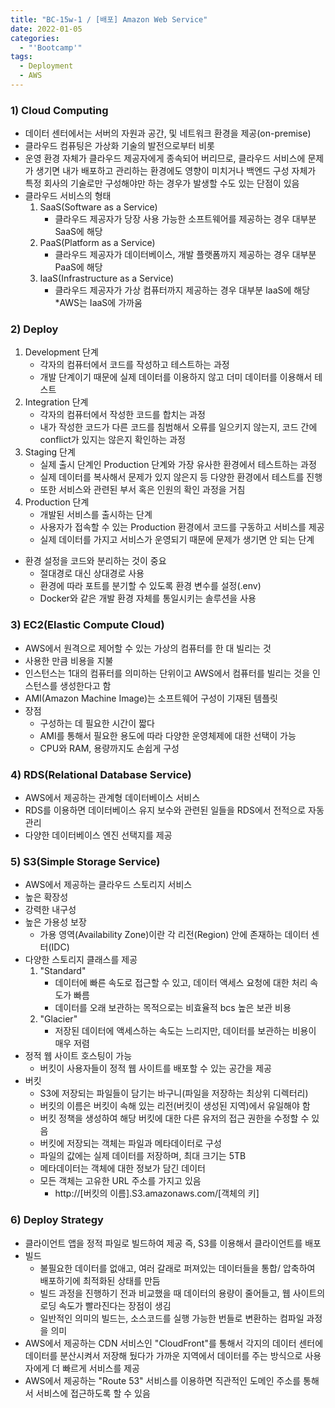 ```yaml
---
title: "BC-15w-1 / [배포] Amazon Web Service"
date: 2022-01-05
categories:
  - "'Bootcamp'"
tags:
  - Deployment
  - AWS
---
```


### 1) Cloud Computing

- 데이터 센터에서는 서버의 자원과 공간, 및 네트워크 환경을 제공(on-premise)
- 클라우드 컴퓨팅은 가상화 기술의 발전으로부터 비롯
- 운영 환경 자체가 클라우드 제공자에게 종속되어 버리므로, 클라우드 서비스에 문제가 생기면 내가 배포하고 관리하는 환경에도 영향이 미치거나 백엔드 구성 자체가 특정 회사의 기술로만 구성해야만 하는 경우가 발생할 수도 있는 단점이 있음
- 클라우드 서비스의 형태
  1. SaaS(Software as a Service)
     - 클라우드 제공자가 당장 사용 가능한 소프트웨어를 제공하는 경우 대부분 SaaS에 해당
  2. PaaS(Platform as a Service)
     - 클라우드 제공자가 데이터베이스, 개발 플랫폼까지 제공하는 경우 대부분 PaaS에 해당
  3. IaaS(Infrastructure as a Service)
     - 클라우드 제공자가 가상 컴퓨터까지 제공하는 경우 대부분 IaaS에 해당
       \*AWS는 IaaS에 가까움

### 2) Deploy

1. Development 단계
   - 각자의 컴퓨터에서 코드를 작성하고 테스트하는 과정
   - 개발 단계이기 때문에 실제 데이터를 이용하지 않고 더미 데이터를 이용해서 테스트
2. Integration 단계
   - 각자의 컴퓨터에서 작성한 코드를 합치는 과정
   - 내가 작성한 코드가 다른 코드를 침범해서 오류를 일으키지 않는지, 코드 간에 conflict가 있지는 않은지 확인하는 과정
3. Staging 단계
   - 실제 출시 단계인 Production 단계와 가장 유사한 환경에서 테스트하는 과정
   - 실제 데이터를 복사해서 문제가 있지 않은지 등 다양한 환경에서 테스트를 진행
   - 또한 서비스와 관련된 부서 혹은 인원의 확인 과정을 거침
4. Production 단계
   - 개발된 서비스를 출시하는 단계
   - 사용자가 접속할 수 있는 Production 환경에서 코드를 구동하고 서비스를 제공
   - 실제 데이터를 가지고 서비스가 운영되기 때문에 문제가 생기면 안 되는 단계

- 환경 설정을 코드와 분리하는 것이 중요
  - 절대경로 대신 상대경로 사용
  - 환경에 따라 포트를 분기할 수 있도록 환경 변수를 설정(.env)
  - Docker와 같은 개발 환경 자체를 통일시키는 솔루션을 사용

### 3) EC2(Elastic Compute Cloud)

- AWS에서 원격으로 제어할 수 있는 가상의 컴퓨터를 한 대 빌리는 것
- 사용한 만큼 비용을 지불
- 인스턴스는 1대의 컴퓨터를 의미하는 단위이고 AWS에서 컴퓨터를 빌리는 것을 인스턴스를 생성한다고 함
- AMI(Amazon Machine Image)는 소프트웨어 구성이 기재된 템플릿
- 장점
  - 구성하는 데 필요한 시간이 짧다
  - AMI를 통해서 필요한 용도에 따라 다양한 운영체제에 대한 선택이 가능
  - CPU와 RAM, 용량까지도 손쉽게 구성

### 4) RDS(Relational Database Service)

- AWS에서 제공하는 관계형 데이터베이스 서비스
- RDS를 이용하면 데이터베이스 유지 보수와 관련된 일들을 RDS에서 전적으로 자동 관리
- 다양한 데이터베이스 엔진 선택지를 제공

### 5) S3(Simple Storage Service)

- AWS에서 제공하는 클라우드 스토리지 서비스
- 높은 확장성
- 강력한 내구성
- 높은 가용성 보장
  - 가용 영역(Availability Zone)이란 각 리전(Region) 안에 존재하는 데이터 센터(IDC)
- 다양한 스토리지 클래스를 제공
  1. "Standard"
     - 데이터에 빠른 속도로 접근할 수 있고, 데이터 액세스 요청에 대한 처리 속도가 빠름
     - 데이터를 오래 보관하는 목적으로는 비효율적 bcs 높은 보관 비용
  2. "Glacier"
     - 저장된 데이터에 액세스하는 속도는 느리지만, 데이터를 보관하는 비용이 매우 저렴
- 정적 웹 사이트 호스팅이 가능
  - 버킷이 사용자들이 정적 웹 사이트를 배포할 수 있는 공간을 제공
- 버킷
  - S3에 저장되는 파일들이 담기는 바구니(파일을 저장하는 최상위 디렉터리)
  - 버킷의 이름은 버킷이 속해 있는 리전(버킷이 생성된 지역)에서 유일해야 함
  - 버킷 정책을 생성하여 해당 버킷에 대한 다른 유저의 접근 권한을 수정할 수 있음
  - 버킷에 저장되는 객체는 파일과 메타데이터로 구성
  - 파일의 값에는 실제 데이터를 저장하며, 최대 크기는 5TB
  - 메타데이터는 객체에 대한 정보가 담긴 데이터
  - 모든 객체는 고유한 URL 주소를 가지고 있음
    - http://[버킷의 이름].S3.amazonaws.com/[객체의 키]

### 6) Deploy Strategy

- 클라이언트 앱을 정적 파일로 빌드하여 제공 즉, S3를 이용해서 클라이언트를 배포
- 빌드
  - 불필요한 데이터를 없애고, 여러 갈래로 퍼져있는 데이터들을 통합/ 압축하여 배포하기에 최적화된 상태를 만듬
  - 빌드 과정을 진행하기 전과 비교했을 때 데이터의 용량이 줄어들고, 웹 사이트의 로딩 속도가 빨라진다는 장점이 생김
  - 일반적인 의미의 빌드는, 소스코드를 실행 가능한 번들로 변환하는 컴파일 과정을 의미
- AWS에서 제공하는 CDN 서비스인 "CloudFront"를 통해서 각지의 데이터 센터에 데이터를 분산시켜서 저장해 뒀다가 가까운 지역에서 데이터를 주는 방식으로 사용자에게 더 빠르게 서비스를 제공
- AWS에서 제공하는 "Route 53" 서비스를 이용하면 직관적인 도메인 주소를 통해서 서비스에 접근하도록 할 수 있음
